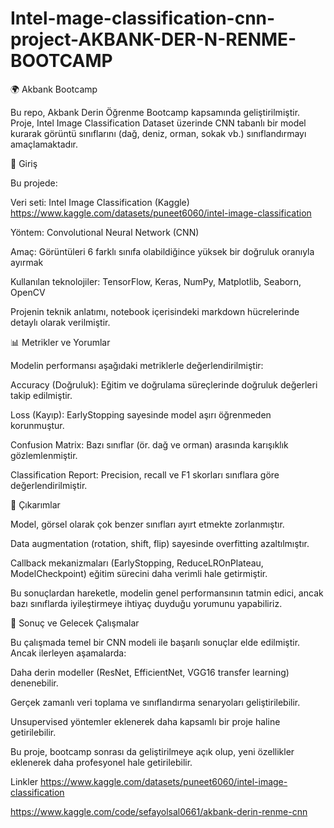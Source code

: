 # Intel-mage-classification-cnn-project-AKBANK-DER-N-RENME-BOOTCAMP
🌍 Akbank Bootcamp 

Bu repo, Akbank Derin Öğrenme Bootcamp kapsamında geliştirilmiştir.
Proje, Intel Image Classification Dataset üzerinde CNN tabanlı bir model kurarak görüntü sınıflarını (dağ, deniz, orman, sokak vb.) sınıflandırmayı amaçlamaktadır.

📌 Giriş

Bu projede:

Veri seti: Intel Image Classification (Kaggle) https://www.kaggle.com/datasets/puneet6060/intel-image-classification

Yöntem: Convolutional Neural Network (CNN)

Amaç: Görüntüleri 6 farklı sınıfa olabildiğince yüksek bir doğruluk oranıyla ayırmak

Kullanılan teknolojiler: TensorFlow, Keras, NumPy, Matplotlib, Seaborn, OpenCV

Projenin teknik anlatımı, notebook içerisindeki markdown hücrelerinde detaylı olarak verilmiştir.




📊 Metrikler ve Yorumlar

Modelin performansı aşağıdaki metriklerle değerlendirilmiştir:

Accuracy (Doğruluk): Eğitim ve doğrulama süreçlerinde doğruluk değerleri takip edilmiştir.

Loss (Kayıp): EarlyStopping sayesinde model aşırı öğrenmeden korunmuştur.

Confusion Matrix: Bazı sınıflar (ör. dağ ve orman) arasında karışıklık gözlemlenmiştir.

Classification Report: Precision, recall ve F1 skorları sınıflara göre değerlendirilmiştir.




🧠 Çıkarımlar

Model, görsel olarak çok benzer sınıfları ayırt etmekte zorlanmıştır.

Data augmentation (rotation, shift, flip) sayesinde overfitting azaltılmıştır.

Callback mekanizmaları (EarlyStopping, ReduceLROnPlateau, ModelCheckpoint) eğitim sürecini daha verimli hale getirmiştir.

Bu sonuçlardan hareketle, modelin genel performansının tatmin edici, ancak bazı sınıflarda iyileştirmeye ihtiyaç duyduğu yorumunu yapabiliriz.



🔮 Sonuç ve Gelecek Çalışmalar

Bu çalışmada temel bir CNN modeli ile başarılı sonuçlar elde edilmiştir.
Ancak ilerleyen aşamalarda:

Daha derin modeller (ResNet, EfficientNet, VGG16 transfer learning) denenebilir.

Gerçek zamanlı veri toplama ve sınıflandırma senaryoları geliştirilebilir.

Unsupervised yöntemler eklenerek daha kapsamlı bir proje haline getirilebilir.

Bu proje, bootcamp sonrası da geliştirilmeye açık olup, yeni özellikler eklenerek daha profesyonel hale getirilebilir.

Linkler
https://www.kaggle.com/datasets/puneet6060/intel-image-classification

  https://www.kaggle.com/code/sefayolsal0661/akbank-derin-renme-cnn
